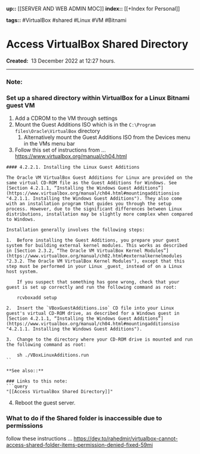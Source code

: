 **up::** [[SERVER AND WEB ADMIN MOC]]
**index::** [[+Index for Personal]]
 

**tags::** #VirtualBox #shared #Linux #VM #Bitnami 

# Access VirtualBox Shared Directory

**Created:**  13 December 2022 at  12:27 hours.

___
### Note:

### Set up a shared directory within VirtualBox for a Linux Bitnami guest VM

1. Add a CDROM to the VM through settings
2. Mount the Guest Additions ISO which is in the `C:\Program files\Oracle\VirtualBox` directory
	1. Alternatively mount the Guest Additions ISO from the Devices menu in the VMs menu bar
3. Follow this set of instructions from ... https://www.virtualbox.org/manual/ch04.html

```
#### 4.2.2.1. Installing the Linux Guest Additions

The Oracle VM VirtualBox Guest Additions for Linux are provided on the same virtual CD-ROM file as the Guest Additions for Windows. See [Section 4.2.1.1, “Installing the Windows Guest Additions”](https://www.virtualbox.org/manual/ch04.html#mountingadditionsiso "4.2.1.1. Installing the Windows Guest Additions"). They also come with an installation program that guides you through the setup process. However, due to the significant differences between Linux distributions, installation may be slightly more complex when compared to Windows.

Installation generally involves the following steps:

1.  Before installing the Guest Additions, you prepare your guest system for building external kernel modules. This works as described in [Section 2.3.2, “The Oracle VM VirtualBox Kernel Modules”](https://www.virtualbox.org/manual/ch02.html#externalkernelmodules "2.3.2. The Oracle VM VirtualBox Kernel Modules"), except that this step must be performed in your Linux _guest_ instead of on a Linux host system.
    
    If you suspect that something has gone wrong, check that your guest is set up correctly and run the following command as root:
    
    rcvboxadd setup
    
2.  Insert the `VBoxGuestAdditions.iso` CD file into your Linux guest's virtual CD-ROM drive, as described for a Windows guest in [Section 4.2.1.1, “Installing the Windows Guest Additions”](https://www.virtualbox.org/manual/ch04.html#mountingadditionsiso "4.2.1.1. Installing the Windows Guest Additions").
    
3.  Change to the directory where your CD-ROM drive is mounted and run the following command as root:
    
    sh ./VBoxLinuxAdditions.run
``

**See also::** 

### Links to this note:
```query
"[[Access VirtualBox Shared Directory]]"
```

4. Reboot the guest server.

###  What to do if the Shared folder is inaccessible due to permissions

follow these instructions ... https://dev.to/rahedmir/virtualbox-cannot-access-shared-folder-items-permission-denied-fixed-59mi




